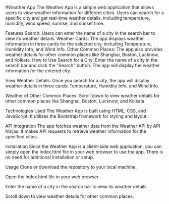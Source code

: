 
#Weather App
The Weather App is a simple web application that allows users to view weather information for different cities. Users can search for a specific city and get real-time weather details, including temperature, humidity, wind speed, sunrise, and sunset time.

Features
Search: Users can enter the name of a city in the search bar to view its weather details.
Weather Cards: The app displays weather information in three cards for the selected city, including Temperature, Humidity Info, and Wind Info.
Other Common Places: The app also provides weather details for other common places like Shanghai, Boston, Lucknow, and Kolkata.
How to Use
Search for a City: Enter the name of a city in the search bar and click the "Search" button. The app will display the weather information for the entered city.

View Weather Details: Once you search for a city, the app will display weather details in three cards: Temperature, Humidity Info, and Wind Info.

Weather of Other Common Places: Scroll down to view weather details for other common places like Shanghai, Boston, Lucknow, and Kolkata.

Technologies Used
The Weather App is built using HTML, CSS, and JavaScript. It utilizes the Bootstrap framework for styling and layout.

API Integration
The app fetches weather data from the Weather API by API Ninjas. It makes API requests to retrieve weather information for the specified cities.

Installation
Since the Weather App is a client-side web application, you can simply open the index.html file in your web browser to use the app. There is no need for additional installation or setup.

Usage
Clone or download the repository to your local machine.

Open the index.html file in your web browser.

Enter the name of a city in the search bar to view its weather details.

Scroll down to view weather details for other common places.
